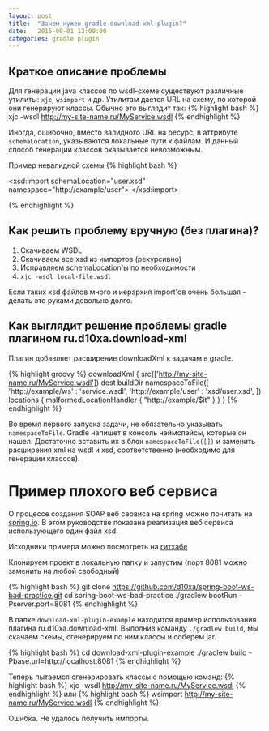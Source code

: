 ```yaml
---
layout: post
title:  "Зачем нужен gradle-download-xml-plugin?"
date:   2015-09-01 12:00:00
categories: gradle plugin
---
```


Краткое описание проблемы
-------------------------

Для генерации java классов по wsdl-схеме существуют различные утилиты: `xjc`, `wsimport` и др.
Утилитам дается URL на схему, по которой они генерируют классы. Обычно это выглядит так:
{% highlight bash %}
xjc -wsdl http://my-site-name.ru/MyService.wsdl
{% endhighlight %}

Иногда, ошибочно, вместо валидного URL на ресурс, в аттрибуте `schemaLocation`, указываются локальные пути к файлам.
И данный способ генерации классов оказывается невозможным.

Пример невалидной схемы
{% highlight bash %}
<!-- ... -->
<xsd:import
   schemaLocation="user.xsd"
   namespace="http://example/user">
</xsd:import>
<!-- ... -->
{% endhighlight %}


Как решить проблему вручную (без плагина)?
------------------------------------------

1. Скачиваем WSDL
2. Скачиваем все xsd из импортов (рекурсивно)
3. Исправляем schemaLocation'ы по необходимости
4. `xjc -wsdl local-file.wsdl`

Если таких xsd файлов много и иерархия import'ов очень большая - делать это руками довольно долго.

Как выглядит решение проблемы gradle плагином ru.d10xa.download-xml
-------------------------------------------------------------------

Плагин добавляет расширение downloadXml к задачам в gradle. 

{% highlight groovy %}
downloadXml {
    src(['http://my-site-name.ru/MyService.wsdl'])
    dest buildDir
    namespaceToFile([
            'http://example/ws'   : 'service.wsdl',
            'http://example/user' : 'xsd/user.xsd',
    ])
    locations {
         malformedLocationHandler {
             "http://example/$it"
         }
    }
}
{% endhighlight %}

Во время первого запуска задачи, не обязательно указывать `namespaceToFile`. 
Gradle напишет в консоль нэймспэйсы, которые он нашел. Достаточно вставить их в блок `namespaceToFile([])`
и заменить расширения xml на wsdl и xsd, соответственно (необходимо для генерации классов).

Пример плохого веб сервиса
==========================

О процессе создания SOAP веб сервиса на spring можно почитать на [spring.io][spring-producing-soap-guide]. 
В этом руководстве показана реализация веб сервиса использующего один файл xsd.

Исходники примера можно посмотреть на [гитхабе][spring-boot-ws-bad-practice]

Клонируем проект в локальную папку и запустим (порт 8081 можно заменить на любой свободный)

{% highlight bash %}
git clone https://github.com/d10xa/spring-boot-ws-bad-practice.git
cd spring-boot-ws-bad-practice
./gradlew bootRun -Pserver.port=8081
{% endhighlight %}

В папке `download-xml-plugin-example` находится пример использования плагина ru.d10xa.download-xml.
Выполнив команду `./gradlew build`, мы скачаем схемы, сгенерируем по ним классы и соберем jar.

{% highlight bash %}
cd download-xml-plugin-example
./gradlew build -Pbase.url=http://localhost:8081
{% endhighlight %}

Теперь пытаемся сгенерировать классы с помощью команд:
{% highlight bash %}
   xjc -wsdl http://my-site-name.ru/MyService.wsdl
{% endhighlight %}
или
{% highlight bash %}
   wsimport http://my-site-name.ru/MyService.wsdl
{% endhighlight %}

Ошибка. Не удалось получить импорты.

[spring-producing-soap-guide]:  https://spring.io/guides/gs/producing-web-service/
[spring-boot-ws-bad-practice]:  https://github.com/d10xa/spring-boot-ws-bad-practice
